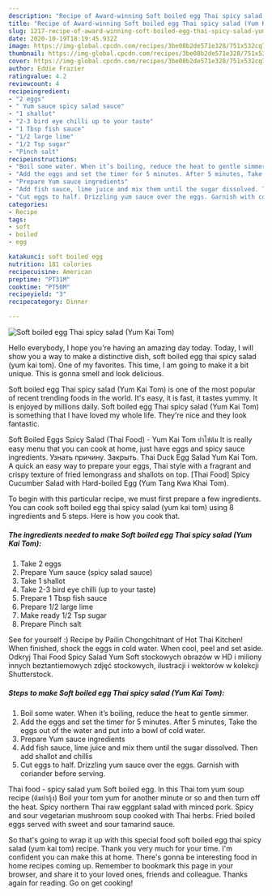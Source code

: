 ```yaml
---
description: "Recipe of Award-winning Soft boiled egg Thai spicy salad (Yum Kai Tom)"
title: "Recipe of Award-winning Soft boiled egg Thai spicy salad (Yum Kai Tom)"
slug: 1217-recipe-of-award-winning-soft-boiled-egg-thai-spicy-salad-yum-kai-tom
date: 2020-10-19T18:19:45.932Z
image: https://img-global.cpcdn.com/recipes/3be08b2de571e328/751x532cq70/soft-boiled-egg-thai-spicy-salad-yum-kai-tom-recipe-main-photo.jpg
thumbnail: https://img-global.cpcdn.com/recipes/3be08b2de571e328/751x532cq70/soft-boiled-egg-thai-spicy-salad-yum-kai-tom-recipe-main-photo.jpg
cover: https://img-global.cpcdn.com/recipes/3be08b2de571e328/751x532cq70/soft-boiled-egg-thai-spicy-salad-yum-kai-tom-recipe-main-photo.jpg
author: Eddie Frazier
ratingvalue: 4.2
reviewcount: 4
recipeingredient:
- "2 eggs"
- " Yum sauce spicy salad sauce"
- "1 shallot"
- "2-3 bird eye chilli up to your taste"
- "1 Tbsp fish sauce"
- "1/2 large lime"
- "1/2 Tsp sugar"
- "Pinch salt"
recipeinstructions:
- "Boil some water. When it’s boiling, reduce the heat to gentle simmer."
- "Add the eggs and set the timer for 5 minutes. After 5 minutes, Take the eggs out of the water and put into a bowl of cold water."
- "Prepare Yum sauce ingredients"
- "Add fish sauce, lime juice and mix them until the sugar dissolved. Then add shallot and chillis"
- "Cut eggs to half. Drizzling yum sauce over the eggs. Garnish with coriander before serving."
categories:
- Recipe
tags:
- soft
- boiled
- egg

katakunci: soft boiled egg 
nutrition: 181 calories
recipecuisine: American
preptime: "PT31M"
cooktime: "PT50M"
recipeyield: "3"
recipecategory: Dinner

---
```



![Soft boiled egg Thai spicy salad (Yum Kai Tom)](https://img-global.cpcdn.com/recipes/3be08b2de571e328/751x532cq70/soft-boiled-egg-thai-spicy-salad-yum-kai-tom-recipe-main-photo.jpg)

Hello everybody, I hope you're having an amazing day today. Today, I will show you a way to make a distinctive dish, soft boiled egg thai spicy salad (yum kai tom). One of my favorites. This time, I am going to make it a bit unique. This is gonna smell and look delicious.

Soft boiled egg Thai spicy salad (Yum Kai Tom) is one of the most popular of recent trending foods in the world. It's easy, it is fast, it tastes yummy. It is enjoyed by millions daily. Soft boiled egg Thai spicy salad (Yum Kai Tom) is something that I have loved my whole life. They're nice and they look fantastic.

Soft Boiled Eggs Spicy Salad (Thai Food) - Yum Kai Tom ยำไข่ต้ม It is really easy menu that you can cook at home, just have eggs and spicy sauce ingredients. Узнать причину. Закрыть. Thai Duck Egg Salad Yum Kai Tom. A quick an easy way to prepare your eggs, Thai style with a fragrant and crispy texture of fried lemongrass and shallots on top. [Thai Food] Spicy Cucumber Salad with Hard-boiled Egg (Yum Tang Kwa Khai Tom).


To begin with this particular recipe, we must first prepare a few ingredients. You can cook soft boiled egg thai spicy salad (yum kai tom) using 8 ingredients and 5 steps. Here is how you cook that.

<!--inarticleads1-->

##### The ingredients needed to make Soft boiled egg Thai spicy salad (Yum Kai Tom):

1. Take 2 eggs
1. Prepare  Yum sauce (spicy salad sauce)
1. Take 1 shallot
1. Take 2-3 bird eye chilli (up to your taste)
1. Prepare 1 Tbsp fish sauce
1. Prepare 1/2 large lime
1. Make ready 1/2 Tsp sugar
1. Prepare Pinch salt


See for yourself :) Recipe by Pailin Chongchitnant of Hot Thai Kitchen! When finished, shock the eggs in cold water. When cool, peel and set aside. Odkryj Thai Food Spicy Salad Yum Soft stockowych obrazów w HD i miliony innych beztantiemowych zdjęć stockowych, ilustracji i wektorów w kolekcji Shutterstock. 

<!--inarticleads2-->

##### Steps to make Soft boiled egg Thai spicy salad (Yum Kai Tom):

1. Boil some water. When it’s boiling, reduce the heat to gentle simmer.
1. Add the eggs and set the timer for 5 minutes. After 5 minutes, Take the eggs out of the water and put into a bowl of cold water.
1. Prepare Yum sauce ingredients
1. Add fish sauce, lime juice and mix them until the sugar dissolved. Then add shallot and chillis
1. Cut eggs to half. Drizzling yum sauce over the eggs. Garnish with coriander before serving.


Thai food - spicy salad yum Soft boiled egg. In this Thai tom yum soup recipe (ต้มยำกุ้ง) Boil your tom yum for another minute or so and then turn off the heat. Spicy northern Thai raw eggplant salad with minced pork. Spicy and sour vegetarian mushroom soup cooked with Thai herbs. Fried boiled eggs served with sweet and sour tamarind sauce. 

So that's going to wrap it up with this special food soft boiled egg thai spicy salad (yum kai tom) recipe. Thank you very much for your time. I'm confident you can make this at home. There's gonna be interesting food in home recipes coming up. Remember to bookmark this page in your browser, and share it to your loved ones, friends and colleague. Thanks again for reading. Go on get cooking!
